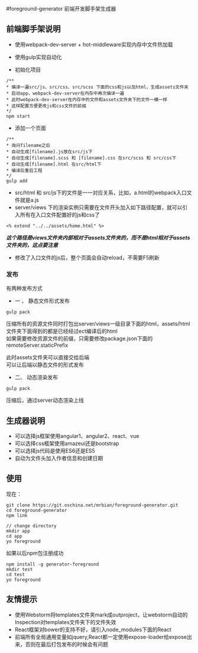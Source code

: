 #foreground-generator
前端开发脚手架生成器

## 前端脚手架说明
- 使用webpack-dev-server + hot-middleware实现内存中文件热加载
- 使用gulp实现自动化

- 初始化项目

```
/**
* 编译一遍src/js、src/css、src/scss 下面的css和js以及html，生成assets文件夹
* 启动app，webpack-dev-server在内存中再次编译一遍
* 此时webpack-dev-server在内存中的文件和assets文件夹下的文件一模一样
* 这样配置方便更改js和css文件的前缀
*/
npm start   
```

- 添加一个页面

```
/**
* 询问filename之后
* 自动生成[filename].js放在src/js下
* 自动生成[filename].scss 和 [filename].css 在src/scss 和 src/css下
* 自动生成[filename].html 在src/html下
* 编译后重启工程
*/ 
gulp add
```

- src/html 和 src/js下的文件是一一对应关系，比如，a.html的webpack入口文件就是a.js
- server/views 下的渲染实例只需要在文件开头加入如下路径配置，就可以引入所有在入口文件配置好的js和css了

```
<% extend "../../assets/home.html" %>
```
***这个路径是views文件夹内部相对于assets文件夹的，而不是html相对于assets文件夹的，这点要注意***

- 修改了入口文件的js后，整个页面会自动reload，不需要F5刷新

### 发布
有两种发布方式
- 一 、 静态文件形式发布
```
gulp pack 
```
压缩所有的资源文件同时打包出server/views一级目录下面的html，assets/html文件夹下面得到的都是已经经过ect编译后的html  
如果需要修改资源文件的前缀，只需要修改package.json下面的remoteServer.staticPrefix   

此时assets文件夹可以直接交给后端  
可以让后端以静态文件的形式发布  

- 二、 动态渲染发布
```
gulp pack
```
压缩后，通过server动态渲染上线


## 生成器说明
- 可以选择js框架使用angular1、angular2、react、vue
- 可以选择css框架使用amazeui还是bootstrap
- 可以选择js代码是使用ES6还是ES5
- 自动为文件头加入作者信息和创建日期

## 使用
现在：
```
git clone https://git.oschina.net/mrbian/foreground-generator.git
cd foreground-generator
npm link

// change directory
mkdir app
cd app
yo foreground
```

如果以后npm包注册成功
```
npm install -g generator-foreground
mkdir test 
cd test
yo foreground
```

## 友情提示
- 使用Webstorm将templates文件夹mark成outproject，让webstorm自动的Inspection对templates文件夹下的文件失效
- React框架对bower的支持不好，请引入node_modules下面的React
- 前端所有全局通用变量如jquery,React都一定使用expose-loader给expose出来，否则在最后打包发布的时候会有问题
